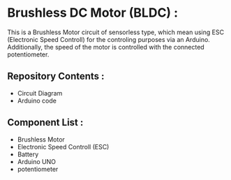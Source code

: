 # Brushless DC Motor (BLDC) :

This is a Brushless Motor circuit of sensorless type, which mean using ESC (Electronic Speed Controll) for the controling purposes via an Arduino.
Additionally, the speed of the motor is controlled with the connected potentiometer.


## Repository Contents :
* Circuit Diagram
* Arduino code


## Component List :
* Brushless Motor
* Electronic Speed Controll (ESC)
* Battery
* Arduino UNO
* potentiometer

